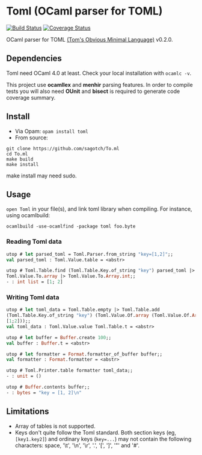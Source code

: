 # Toml (OCaml parser for TOML)
[![Build Status](https://travis-ci.org/sagotch/To.ml.png?branch=master)](https://travis-ci.org/sagotch/To.ml)
[![Coverage Status](https://coveralls.io/repos/sagotch/To.ml/badge.png)](https://coveralls.io/r/sagotch/To.ml)

OCaml parser for TOML [(Tom's Obvious Minimal Language)](https://github.com/mojombo/toml) v0.2.0.

## Dependencies

Toml need OCaml 4.0 at least. Check your local installation with `ocamlc -v`.

This project use **ocamllex** and **menhir** parsing features. In order to
compile tests you will also need **OUnit** and **bisect** is required to
generate code coverage summary.

## Install

* Via Opam: `opam install toml`
* From source:
```
git clone https://github.com/sagotch/To.ml
cd To.ml
make build
make install
```
make install may need sudo.

## Usage

`open Toml` in your file(s), and link toml library when compiling. For
instance, using ocamlbuild:
```
ocamlbuild -use-ocamlfind -package toml foo.byte
```

### Reading Toml data

```ocaml
utop # let parsed_toml = Toml.Parser.from_string "key=[1,2]";;
val parsed_toml : Toml.Value.table = <abstr>

utop # Toml.Table.find (Toml.Table.Key.of_string "key") parsed_toml |>
Toml.Value.To.array |> Toml.Value.To.Array.int;;
- : int list = [1; 2]
```

### Writing Toml data

```ocaml
utop # let toml_data = Toml.Table.empty |> Toml.Table.add
(Toml.Table.Key.of_string "key") (Toml.Value.Of.array (Toml.Value.Of.Array.int
[1;2]));;
val toml_data : Toml.Value.value Toml.Table.t = <abstr>

utop # let buffer = Buffer.create 100;;
val buffer : Buffer.t = <abstr>

utop # let formatter = Format.formatter_of_buffer buffer;;
val formatter : Format.formatter = <abstr>

utop # Toml.Printer.table formatter toml_data;;
- : unit = ()

utop # Buffer.contents buffer;;
- : bytes = "key = [1, 2]\n"
```

## Limitations

* Array of tables is not supported.
* Keys don't quite follow the Toml standard. Both section keys (eg, `[key1.key2]`) and ordinary keys (`key=...`) may not contain the following characters: space, '\t', '\n', '\r', '.', '[', ']', '"' and '#'.
